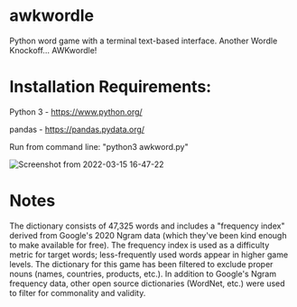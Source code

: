 # awkwordle
Python word game with a terminal text-based interface.  Another Wordle Knockoff... AWKwordle!

# Installation Requirements:
Python 3 - https://www.python.org/

pandas - https://pandas.pydata.org/

Run from command line:  "python3 awkword.py"


![Screenshot from 2022-03-15 16-47-22](https://user-images.githubusercontent.com/101674931/158484934-eb48f7c7-fb89-4212-ab2a-726753c9a542.png)

# Notes

The dictionary consists of 47,325 words and includes a "frequency index" derived from Google's 2020 Ngram data (which they've been kind enough to make available for free).  The frequency index is used as a difficulty metric for target words; less-frequently used words appear in higher game levels.  The dictionary for this game has been filtered to exclude proper nouns (names, countries, products, etc.).  In addition to Google's Ngram frequency data, other open source dictionaries (WordNet, etc.) were used to filter for commonality and validity.
